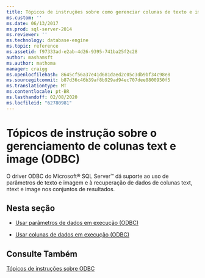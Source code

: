 ```yaml
---
title: Tópicos de instruções sobre como gerenciar colunas de texto e imagem (ODBC) | Microsoft Docs
ms.custom: ''
ms.date: 06/13/2017
ms.prod: sql-server-2014
ms.reviewer: ''
ms.technology: database-engine
ms.topic: reference
ms.assetid: f97333ad-e2ab-4d26-9395-741ba25f2c28
author: mashamsft
ms.author: mathoma
manager: craigg
ms.openlocfilehash: 8645cf56a37e41d681daed2c05c3db9bf34c98e8
ms.sourcegitcommit: b87d36c46b39af8b929ad94ec707dee8800950f5
ms.translationtype: MT
ms.contentlocale: pt-BR
ms.lasthandoff: 02/08/2020
ms.locfileid: "62780981"
---
```

# <a name="managing-text-and-image-columns-how-to-topics-odbc"></a>Tópicos de instrução sobre o gerenciamento de colunas text e image (ODBC)
  O driver ODBC do Microsoft® SQL Server™ dá suporte ao uso de parâmetros de texto e imagem e à recuperação de dados de colunas text, ntext e image nos conjuntos de resultados.  
  
## <a name="in-this-section"></a>Nesta seção  
  
-   [Usar parâmetros de dados em execução &#40;ODBC&#41;](../../relational-databases/native-client-odbc-how-to/managing-text-and-image-columns-use-data-at-execution-parameters.md)  
  
-   [Usar colunas de dados em execução &#40;ODBC&#41;](../../relational-databases/native-client-odbc-how-to/managing-text-and-image-columns-use-data-at-execution-columns.md)  
  
## <a name="see-also"></a>Consulte Também  
 [Tópicos de instruções sobre ODBC](../../relational-databases/native-client-odbc-how-to/odbc-how-to-topics.md)  
  
  
